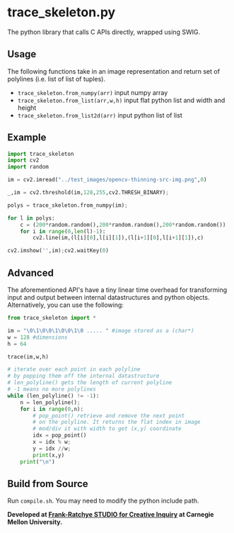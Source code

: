 # trace_skeleton.py

The python library that calls C APIs directly, wrapped using SWIG.

## Usage

The following functions take in an image representation and return set of polylines (i.e. list of list of tuples).

- `trace_skeleton.from_numpy(arr)` input numpy array
- `trace_skeleton.from_list(arr,w,h)` input flat python list and width and height
- `trace_skeleton.from_list2d(arr)` input python list of list


## Example

```python
import trace_skeleton
import cv2
import random

im = cv2.imread("../test_images/opencv-thinning-src-img.png",0)

_,im = cv2.threshold(im,128,255,cv2.THRESH_BINARY);

polys = trace_skeleton.from_numpy(im);

for l in polys:
	c = (200*random.random(),200*random.random(),200*random.random())
	for i in range(0,len(l)-1):
		cv2.line(im,(l[i][0],l[i][1]),(l[i+1][0],l[i+1][1]),c)

cv2.imshow('',im);cv2.waitKey(0)
```

## Advanced

The aforementioned API's have a tiny linear time overhead for transforming input and output between internal datastructures and python objects. Alternatively, you can use the following: 

```python
from trace_skeleton import *

im = "\0\1\0\0\1\0\0\1\0 ..... " #image stored as a (char*)
w = 128 #dimensions
h = 64

trace(im,w,h)

# iterate over each point in each polyline
# by popping them off the internal datastructure
# len_polyline() gets the length of current polyline
# -1 means no more polylines
while (len_polyline() != -1):
	n = len_polyline();
	for i in range(0,n):
		# pop_point() retrieve and remove the next point
		# on the polyline. It returns the flat index in image
		# mod/div it with width to get (x,y) coordinate
		idx = pop_point()
		x = idx % w;
		y = idx //w;
		print(x,y)
	print("\n")
```

## Build from Source

Run `compile.sh`. You may need to modify the python include path.

**Developed at [Frank-Ratchye STUDIO for Creative Inquiry](https://studioforcreativeinquiry.org) at Carnegie Mellon University.**

